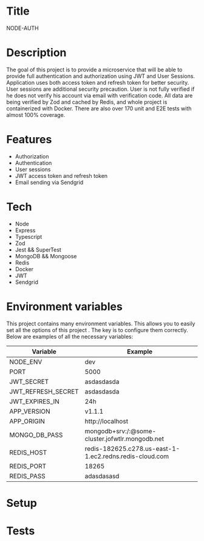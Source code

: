 

# Title
NODE-AUTH

# Description
The goal of this project is to provide a microservice that will be able to provide full authentication and authorization using JWT and User Sessions. 
Application uses both access token and refresh token for better security. User sessions are additional security precaution. User is not fully verified if he does not verify his account via email with verification code.
All data are being verified by Zod and cached by Redis, and whole project is containerized with Docker.
There are also over 170 unit and E2E tests with almost 100% coverage.

# Features
  - Authorization
  - Authentication
  - User sessions
  - JWT access token and refresh token
  - Email sending via Sendgrid

# Tech
  - Node
  - Express
  - Typescript
  - Zod
  - Jest && SuperTest
  - MongoDB && Mongoose
  - Redis
  - Docker
  - JWT
  - Sendgrid

# Environment variables
This project contains many environment variables. This allows you to easily set all the options of this project .  The key is to configure them correctly.
Below are examples of all the necessary variables:

| Variable                 | Example    |
|--------------------------|------------|
| NODE_ENV                 | dev        |
| PORT                     | 5000       |
| JWT_SECRET               | asdasdasda |
| JWT_REFRESH_SECRET       | asdasdasda |
| JWT_EXPIRES_IN           | 24h        |
| APP_VERSION              | v1.1.1     |
| APP_ORIGIN               | http://localhost |
| MONGO_DB_PASS            | mongodb+srv:/<username>:<Password>@some-cluster.jofwtlr.mongodb.net |
| REDIS_HOST               | redis-182625.c278.us-east-1-1.ec2.redns.redis-cloud.com |
| REDIS_PORT               | 18265      |
| REDIS_PASS               | adasdasasd |

# Setup 
# Tests
  
